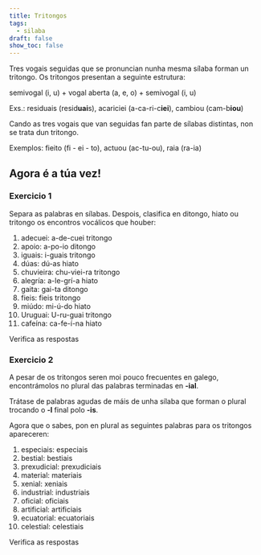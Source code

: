 ```yaml
---
title: Tritongos
tags:
  - silaba
draft: false
show_toc: false
---
```

Tres vogais seguidas que se pronuncian nunha mesma sílaba forman un tritongo. Os tritongos presentan a seguinte estrutura: 

<article>

semivogal (i, u) + vogal aberta (a, e, o) + semivogal (i, u)

Exs.: residuais (resid**uai**s), acariciei (a-ca-ri-c**iei**), cambiou (cam-b**iou**)

</article>

Cando as tres vogais que van seguidas fan parte de sílabas distintas, non se trata dun tritongo. 

Exemplos: fieito (fi - ei - to), actuou (ac-tu-ou), raia (ra-ia) 

## Agora é a túa vez!

### Exercicio 1

Separa as palabras en sílabas. Despois, clasifica en ditongo, hiato ou tritongo os encontros vocálicos que houber:

1. adecuei: <e-answer readonly>a-de-cuei</e-answer> <e-answer readonly>tritongo</e-answer>
2. apoio: <e-answer>a-po-io</e-answer> <e-answer>ditongo</e-answer>
3. iguais: <e-answer>i-guais</e-answer> <e-answer>tritongo</e-answer>
4. dúas: <e-answer>dú-as</e-answer> <e-answer>hiato</e-answer> 
5. chuvieira: <e-answer>chu-viei-ra</e-answer> <e-answer>tritongo</e-answer>
6. alegría: <e-answer>a-le-grí-a</e-answer> <e-answer>hiato</e-answer>
7. gaita: <e-answer>gai-ta</e-answer> <e-answer>ditongo</e-answer>
8. fieis: <e-answer>fieis</e-answer> <e-answer>tritongo</e-answer>
9. miúdo: <e-answer>mi-ú-do</e-answer> <e-answer>hiato</e-answer>
10. Uruguai: <e-answer>U-ru-guai</e-answer> <e-answer>tritongo</e-answer>
11. cafeína: <e-answer>ca-fe-í-na</e-answer> <e-answer>hiato</e-answer>

<e-validate>Verifica as respostas</e-validate>

### Exercicio 2

A pesar de os tritongos seren moi pouco frecuentes en galego, encontrámolos no plural das palabras terminadas en **\-ial**.

Trátase de palabras agudas de máis de unha sílaba que forman o plural trocando o **\-l** final polo **\-is**.

Agora que o sabes, pon en plural as seguintes palabras para os tritongos apareceren:

1. especiais: <e-answer readonly>especiais</e-answer> 
2. bestial: <e-answer>bestiais</e-answer>
3. prexudicial: <e-answer>prexudiciais</e-answer>
4. material: <e-answer>materiais</e-answer>
5. xenial: <e-answer>xeniais</e-answer>
6. industrial: <e-answer>industriais</e-answer>
7. oficial: <e-answer>oficiais</e-answer>
8. artificial: <e-answer>artificiais</e-answer>
9. ecuatorial: <e-answer>ecuatoriais</e-answer>
10. celestial: <e-answer>celestiais</e-answer>

<e-validate>Verifica as respostas</e-validate>